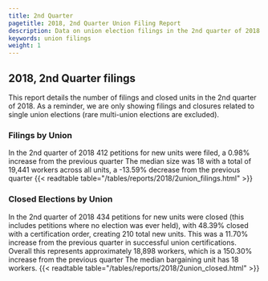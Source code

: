 ```yaml
---
title: 2nd Quarter
pagetitle: 2018, 2nd Quarter Union Filing Report
description: Data on union election filings in the 2nd quarter of 2018
keywords: union filings
weight: 1
---
```


## 2018, 2nd Quarter filings

This report details the number of filings and closed units in the 2nd quarter of 2018. As a reminder, we are only showing filings and closures related to single union elections (rare multi-union elections are excluded).

### Filings by Union
In the 2nd quarter of 2018 412 petitions for new units were filed, a 0.98% increase from the previous quarter The median size was 18 with a total of 19,441 workers across all units, a -13.59% decrease from the previous quarter
{{< readtable table="/tables/reports/2018/2union_filings.html" >}}

### Closed Elections by Union
In the 2nd quarter of 2018 434 petitions for new units were closed (this includes petitions where no election was ever held), with 48.39% closed with a certification order, creating 210 total new units. This was a 11.70% increase from the previous quarter in successful union certifications. Overall this represents approximately 18,898 workers, which is a 150.30% increase from the previous quarter The median bargaining unit has 18 workers.
{{< readtable table="/tables/reports/2018/2union_closed.html" >}}

